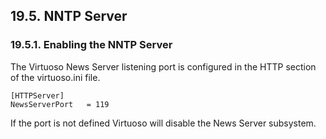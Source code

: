 <div>

<div>

<div>

<div>

## 19.5. NNTP Server

</div>

</div>

</div>

<div>

<div>

<div>

<div>

### 19.5.1. Enabling the NNTP Server

</div>

</div>

</div>

The Virtuoso News Server listening port is configured in the HTTP
section of the virtuoso.ini file.

``` screen
[HTTPServer]
NewsServerPort   = 119
```

If the port is not defined Virtuoso will disable the News Server
subsystem.

</div>

</div>
